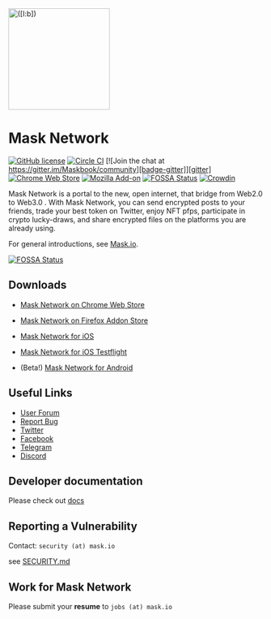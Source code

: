 <!-- cspell:disable -->
<!-- markdownlint-disable no-inline-html first-line-heading -->
<a href="https://mask.io">
  <img src="https://dimensiondev.github.io/Mask-VI/assets/Logo/MB--Logo--Geo--ForceCircle--Blue.svg"
       width="200" height="200" title="([I:b])" alt="([I:b])">
</a>
<!-- markdownlint-enable no-inline-html first-line-heading -->

# Mask Network

[![GitHub license][badge-license]][license]
[![Circle CI][badge-ci]][circle-ci]
[![Join the chat at https://gitter.im/Maskbook/community][badge-gitter]][gitter]
[![Chrome Web Store][badge-chrome]][client-chrome]
[![Mozilla Add-on][badge-firefox]][client-firefox]
[![FOSSA Status][badge-fossa]][fossa]
[![Crowdin][badge-crowdin]][crowdin]

Mask Network is a portal to the new, open internet, that bridge from Web2.0 to Web3.0 .
With Mask Network, you can send encrypted posts to your friends, trade your best token on Twitter, enjoy NFT pfps,
participate in crypto lucky-draws, and share encrypted files on the platforms you are already using.

For general introductions, see [Mask.io](https://mask.io).

[![FOSSA Status][fossa-status]][fossa]

## Downloads

- [Mask Network on Chrome Web Store][client-chrome]
- [Mask Network on Firefox Addon Store][client-firefox]

- [Mask Network for iOS][client-ios]
- [Mask Network for iOS Testflight][client-ios-testflight]
- (Beta!) [Mask Network for Android][client-android]

## Useful Links

- [User Forum](https://github.com/DimensionDev/Maskbook/discussions)
- [Report Bug][report-bug]
- [Twitter](https://twitter.com/realMaskNetwork)
- [Facebook](https://www.facebook.com/masknetwork)
- [Telegram](https://t.me/maskbook_group)
- [Discord](https://discord.gg/4SVXvj7)

## Developer documentation

Please check out [docs](https://docs.mask.io/)

## Reporting a Vulnerability

Contact: `security (at) mask.io`

see [SECURITY.md](.github/SECURITY.md)

## Work for Mask Network

Please submit your **resume** to `jobs (at) mask.io`

[badge-chrome]: https://img.shields.io/chrome-web-store/v/jkoeaghipilijlahjplgbfiocjhldnap.svg?logo=Maskbook&logoColor=%231c68f3&style=flat-square&label=Chrome%20store
[badge-ci]: https://img.shields.io/circleci/project/github/DimensionDev/Maskbook.svg?style=flat-square&logo=circleci
[badge-crowdin]: https://badges.crowdin.net/mask-network/localized.svg
[badge-firefox]: https://img.shields.io/amo/v/maskbook?label=Firefox%20store&style=flat-square
[badge-fossa]: https://app.fossa.io/api/projects/git%2Bgithub.com%2FDimensionDev%2FMaskbook.svg?type=shield
[badge-gitter]: https://badges.gitter.im/Maskbook/community.svg
[badge-license]: https://img.shields.io/badge/license-AGPL-blue.svg?style=flat-square
[client-android]: https://play.google.com/store/apps/details?id=com.dimension.maskbook
[client-chrome]: https://chrome.google.com/webstore/detail/maskbook/jkoeaghipilijlahjplgbfiocjhldnap/
[client-firefox]: https://addons.mozilla.org/en-US/firefox/addon/maskbook/
[client-ios-testflight]: https://testflight.apple.com/join/PYomz4pJ
[client-ios]: https://apps.apple.com/app/id1478382964
[circle-ci]: https://circleci.com/gh/DimensionDev/Maskbook
[crowdin]: https://crowdin.com/project/mask-network
[fossa-status]: https://app.fossa.io/api/projects/git%2Bgithub.com%2FDimensionDev%2FMaskbook.svg?type=large
[fossa]: https://app.fossa.io/projects/git%2Bgithub.com%2FDimensionDev%2FMaskbook
[gitter]: https://gitter.im/Maskbook/community
[license]: https://github.com/DimensionDev/Maskbook/blob/master/LICENSE
[report-bug]: https://github.com/DimensionDev/Maskbook/issues/new?template=bug.md&assignees=jack-works&projects=DimensionDev/Maskbook/3&title=%5BBug%5D%20&labels=Type%3A%20Bug
